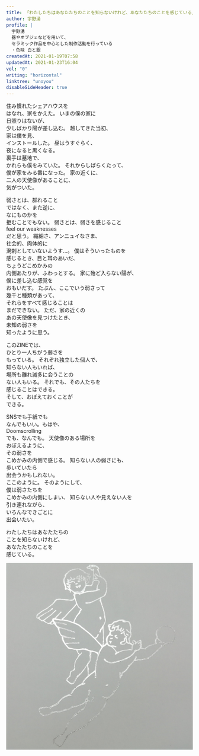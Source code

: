 ```yaml
---
title: 「わたしたちはあなたたちのことを知らないけれど、あなたたちのことを感じている」
author: 宇野湧
profile: |
  宇野湧
  器やオブジェなどを用いて、
  セラミック作品を中心とした制作活動を行っている
  ・色味 白と銀
createdAt: 2021-01-19T07:58
updatedAt: 2021-01-23T16:04
vol: "0"
writing: "horizontal"
linktree: "unoyou"
disableSideHeader: true
---
```


住み慣れたシェアハウスを<br class="md:hidden"/>はなれ、家をかえた。
いまの僕の家に<br class="sm:hidden"/>日照りはないが、<br class="lg:hidden"/>少しばかり陽が差し込む。
越してきた当初、<br class="sm:hidden"/>家は僕を見、<br class="md:hidden"/>インストールした。
昼はうすぐらく、<br class="sm:hidden"/>夜になると黒くなる。<br class="xl:hidden"/>裏手は墓地で、<br class="sm:hidden"/>かれらも僕をみていた。
それからしばらくたって、<br class="md:hidden"/>僕が家をみる番になった。
家の近くに、<br class="md:hidden"/>二人の天使像があることに、<br class="lg:hidden"/>気がついた。

弱さとは、群れること<br class="lg:hidden"/>ではなく、また逆に、<br class="sm:hidden"/>なにものかを<br class="xl:hidden"/>拒むことでもない。
弱さとは、弱さを感じること<br/>feel our weaknesses<br/>だと思う。
繊細さ、アンニュイなさま、<br class="md:hidden"/>社会的、肉体的に<br class="lg:hidden"/>溌剌としていないようす…。
僕はそういったものを<br class="md:hidden"/>感じるとき、目と耳のあいだ、<br class="xl:hidden"/>ちょうどこめかみの<br class="md:hidden"/>内側あたりが、ふわっとする。
家に殆ど入らない陽が、<br class="lg:hidden"/>僕に差し込む感覚を<br class="sm:hidden"/>おもいだす。
たぶん、ここでいう弱さって<br class="md:hidden"/>幾千と種類があって、<br class="xl:hidden"/>それらをすべて感じることは<br class="md:hidden"/>まだできない。
ただ、家の近くの<br class="md:hidden"/>あの天使像を見つけたとき、<br class="xl:hidden"/>未知の弱さを<br class="sm:hidden"/>知ったように思う。

このZINEでは、<br class="lg:hidden"/>ひとり一人ちがう弱さを<br class="sm:hidden"/>もっている。
それぞれ独立した個人で、<br class="md:hidden"/>知らない人もいれば、<br class="xl:hidden"/>場所も離れ滅多に会うことの<br class="md:hidden"/>ない人もいる。
それでも、その人たちを<br class="md:hidden"/>感じることはできる。<br class="xl:hidden"/>そして、おぼえておくことが<br class="sm:hidden"/>できる。

SNSでも手紙でも<br class="md:hidden"/>なんでもいい。もはや、<br class="md:hidden"/>Doomscrolling<br class="lg:hidden"/>でも、なんでも。
天使像のある場所を<br class="md:hidden"/>おぼえるように、<br class="lg:hidden"/>その弱さを<br class="sm:hidden"/>こめかみの内側で感じる。
知らない人の弱さにも、<br class="sm:hidden"/>歩いていたら<br class="lg:hidden"/>出会うかもしれない。<br class="lg:hidden"/>ここのように。
そのようにして、<br class="sm:hidden"/>僕は弱さたちを<br class="lg:hidden"/>こめかみの内側にしまい、
知らない人や見えない人を<br class="md:hidden"/>引き連れながら、<br class="xl:hidden"/>いろんなできごとに<br class="sm:hidden"/>出会いたい。

わたしたちはあなたたちの<br class="md:hidden"/>ことを知らないけれど、<br class="xl:hidden"/>あなたたちのことを<br class="sm:hidden"/>感じている。

![](uno-01.JPG)
